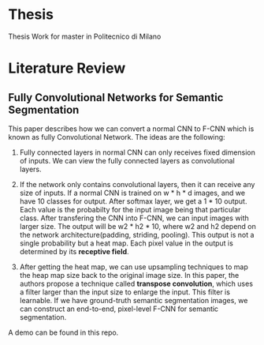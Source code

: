 # Thesis
Thesis Work for master in Politecnico di Milano


# Literature Review

## Fully Convolutional Networks for Semantic Segmentation

This paper describes how we can convert a normal CNN to F-CNN which is known as fully Convolutional Network. The ideas are the following:  
1. Fully connected layers in normal CNN can only receives fixed dimension of inputs. We can view the fully connected layers as convolutional layers. 

2. If the network only contains convolutional layers, then it can receive any size of inputs. If a normal CNN is trained on w \* h \* d images, and we have 10 classes for output. After softmax layer, we get a 1 \* 10 output. Each value is the probabilty for the input image being that particular class. After transfering the CNN into F-CNN, we can input images with larger size. The output will be w2 \* h2 \* 10, where w2 and h2 depend on the network architecture(padding, striding, pooling). This output is not a single probability but a heat map. Each pixel value in the output is determined by its **receptive field**. 

3. After getting the heat map, we can use upsampling techniques to map the heap map size back to the original image size. In this paper, the authors propose a technique called **transpose convolution**, which uses a filter larger than the input size to enlarge the input. This filter is learnable. If we have ground-truth semantic segmentation images, we can construct an end-to-end, pixel-level F-CNN for semantic segmentation.

A demo can be found in this repo.
